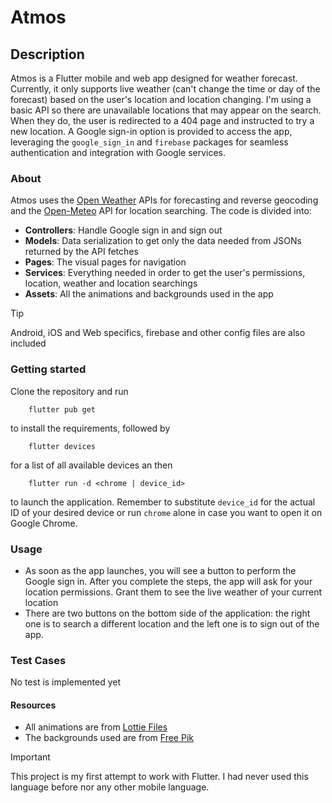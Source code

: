 # Atmos

## Description

Atmos is a Flutter mobile and web app designed for weather forecast. Currently, it only supports live weather (can't change the time or day of the forecast) based on
the user's location and location changing. I'm using a basic API so there are unavailable locations that may appear on the search. When they do, the user is redirected
to a 404 page and instructed to try a new location. A Google sign-in option is provided to access the app, leveraging the `google_sign_in` and `firebase` packages for seamless authentication and integration with Google services.

### About

Atmos uses the [Open Weather](https://openweathermap.org/api) APIs for forecasting and reverse geocoding and the [Open-Meteo](https://open-meteo.com/) API for location searching. The code is divided into:

* **Controllers**: Handle Google sign in and sign out
* **Models**: Data serialization to get only the data needed from JSONs returned by the API fetches 
* **Pages**: The visual pages for navigation
* **Services**: Everything needed in order to get the user's permissions, location, weather and location searchings
* **Assets**: All the animations and backgrounds used in the app

> [!TIP]
> Android, iOS and Web specifics, firebase and other config files are also included 

### Getting started

Clone the repository and run
```
    flutter pub get
```
to install the requirements, followed by 
```
    flutter devices
```
for a list of all available devices an then 
```
    flutter run -d <chrome | device_id>
```
to launch the application. Remember to substitute `device_id` for the actual ID of your desired device or run `chrome` alone in case you want to open it on Google Chrome.

### Usage

* As soon as the app launches, you will see a button to perform the Google sign in. After you complete the steps, the app will ask for your location permissions. Grant them
to see the live weather of your current location
* There are two buttons on the bottom side of the application: the right one is to search a different location and the left one is to sign out of the app. 

### Test Cases

No test is implemented yet

#### Resources

* All animations are from [Lottie Files](https://lottiefiles.com) 
* The backgrounds used are from [Free Pik](https://br.freepik.com)

> [!IMPORTANT]
> This project is my first attempt to work with Flutter. I had never used this language before nor any other mobile language. 